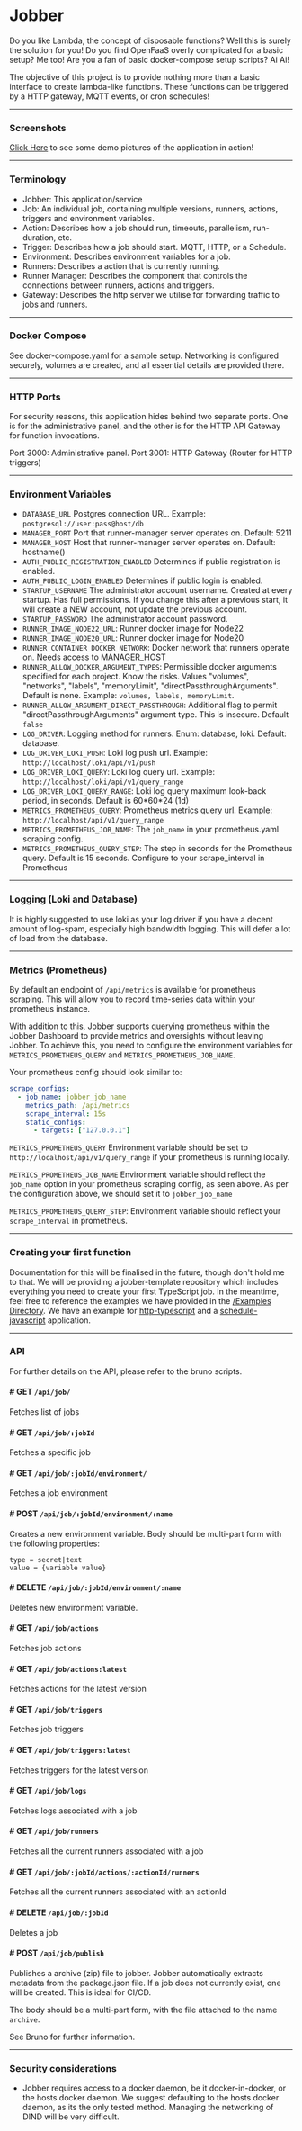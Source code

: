 # Jobber

Do you like Lambda, the concept of disposable functions? Well this is surely the solution for you! Do you find OpenFaaS overly complicated for a basic setup? Me too! Are you a fan of basic docker-compose setup scripts? Ai Ai!

The objective of this project is to provide nothing more than a basic interface to create lambda-like functions. These functions can be triggered by a HTTP gateway, MQTT events, or cron schedules!

<hr>

### Screenshots

[Click Here](/docs/pictures.md) to see some demo pictures of the application in action!

<hr>

### Terminology

- Jobber: This application/service
- Job: An individual job, containing multiple versions, runners, actions, triggers and environment variables.
- Action: Describes how a job should run, timeouts, parallelism, run-duration, etc.
- Trigger: Describes how a job should start. MQTT, HTTP, or a Schedule.
- Environment: Describes environment variables for a job.
- Runners: Describes a action that is currently running.
- Runner Manager: Describes the component that controls the connections between runners, actions and triggers.
- Gateway: Describes the http server we utilise for forwarding traffic to jobs and runners.

<hr>

### Docker Compose

See docker-compose.yaml for a sample setup. Networking is configured securely, volumes are created, and all essential details are provided there.

<hr>

### HTTP Ports

For security reasons, this application hides behind two separate ports. One is for the administrative panel, and the other is for the HTTP API Gateway for function invocations.

Port 3000: Administrative panel.
Port 3001: HTTP Gateway (Router for HTTP triggers)

<hr>

### Environment Variables

- `DATABASE_URL` Postgres connection URL. Example: `postgresql://user:pass@host/db`
- `MANAGER_PORT` Port that runner-manager server operates on. Default: 5211
- `MANAGER_HOST` Host that runner-manager server operates on. Default: hostname()
- `AUTH_PUBLIC_REGISTRATION_ENABLED` Determines if public registration is enabled.
- `AUTH_PUBLIC_LOGIN_ENABLED` Determines if public login is enabled.
- `STARTUP_USERNAME` The administrator account username. Created at every startup. Has full permissions. If you change this after a previous start, it will create a NEW account, not update the previous account.
- `STARTUP_PASSWORD` The administrator account password.
- `RUNNER_IMAGE_NODE22_URL`: Runner docker image for Node22
- `RUNNER_IMAGE_NODE20_URL`: Runner docker image for Node20
- `RUNNER_CONTAINER_DOCKER_NETWORK`: Docker network that runners operate on. Needs access to MANAGER_HOST
- `RUNNER_ALLOW_DOCKER_ARGUMENT_TYPES`: Permissible docker arguments specified for each project. Know the risks. Values "volumes", "networks", "labels", "memoryLimit", "directPassthroughArguments". Default is none. Example: `volumes, labels, memoryLimit`.
- `RUNNER_ALLOW_ARGUMENT_DIRECT_PASSTHROUGH`: Additional flag to permit "directPassthroughArguments" argument type. This is insecure. Default `false`
- `LOG_DRIVER`: Logging method for runners. Enum: database, loki. Default: database.
- `LOG_DRIVER_LOKI_PUSH`: Loki log push url. Example: `http://localhost/loki/api/v1/push`
- `LOG_DRIVER_LOKI_QUERY`: Loki log query url. Example: `http://localhost/loki/api/v1/query_range`
- `LOG_DRIVER_LOKI_QUERY_RANGE`: Loki log query maximum look-back period, in seconds. Default is 60\*60\*24 (1d)
- `METRICS_PROMETHEUS_QUERY`: Prometheus metrics query url. Example: `http://localhost/api/v1/query_range`
- `METRICS_PROMETHEUS_JOB_NAME`: The `job_name` in your prometheus.yaml scraping config.
- `METRICS_PROMETHEUS_QUERY_STEP`: The step in seconds for the Prometheus query. Default is 15 seconds. Configure to your scrape_interval in Prometheus
<hr>

### Logging (Loki and Database)

It is highly suggested to use loki as your log driver if you have a decent amount of log-spam, especially high bandwidth logging. This will defer a lot of load from the database.

<hr>

### Metrics (Prometheus)

By default an endpoint of `/api/metrics` is available for prometheus scraping. This will allow you to record time-series data within your prometheus instance.

With addition to this, Jobber supports querying prometheus within the Jobber Dashboard to provide metrics and oversights without leaving Jobber. To achieve this, you need to configure the environment variables for `METRICS_PROMETHEUS_QUERY` and `METRICS_PROMETHEUS_JOB_NAME`.

Your prometheus config should look similar to:

```yaml
scrape_configs:
  - job_name: jobber_job_name
    metrics_path: /api/metrics
    scrape_interval: 15s
    static_configs:
      - targets: ["127.0.0.1"]
```

`METRICS_PROMETHEUS_QUERY` Environment variable should be set to `http://localhost/api/v1/query_range` if your prometheus is running locally.

`METRICS_PROMETHEUS_JOB_NAME` Environment variable should reflect the `job_name` option in your prometheus scraping config, as seen above. As per the configuration above, we should set it to `jobber_job_name`

`METRICS_PROMETHEUS_QUERY_STEP`: Environment variable should reflect your `scrape_interval` in prometheus.

<hr>

### Creating your first function

Documentation for this will be finalised in the future, though don't hold me to that. We will be providing a jobber-template repository which includes everything you need to create your first TypeScript job. In the meantime, feel free to reference the examples we have provided in the [/Examples Directory](/examples/). We have an example for [http-typescript](/examples/http-typescript/) and a [schedule-javascript](/examples/schedule-javascript/) application.

<hr>

### API

For further details on the API, please refer to the bruno scripts.

#### # GET `/api/job/`

Fetches list of jobs

#### # GET `/api/job/:jobId`

Fetches a specific job

#### # GET `/api/job/:jobId/environment/`

Fetches a job environment

#### # POST `/api/job/:jobId/environment/:name`

Creates a new environment variable. Body should be multi-part form with the following properties:

```
type = secret|text
value = {variable value}
```

#### # DELETE `/api/job/:jobId/environment/:name`

Deletes new environment variable.

#### # GET `/api/job/actions`

Fetches job actions

#### # GET `/api/job/actions:latest`

Fetches actions for the latest version

#### # GET `/api/job/triggers`

Fetches job triggers

#### # GET `/api/job/triggers:latest`

Fetches triggers for the latest version

#### # GET `/api/job/logs`

Fetches logs associated with a job

#### # GET `/api/job/runners`

Fetches all the current runners associated with a job

#### # GET `/api/job/:jobId/actions/:actionId/runners`

Fetches all the current runners associated with an actionId

#### # DELETE `/api/job/:jobId`

Deletes a job

#### # POST `/api/job/publish`

Publishes a archive (zip) file to jobber. Jobber automatically extracts metadata from the package.json file. If a job does not currently exist, one will be created. This is ideal for CI/CD.

The body should be a multi-part form, with the file attached to the name `archive`.

See Bruno for further information.

<hr>

### Security considerations

- Jobber requires access to a docker daemon, be it docker-in-docker, or the hosts docker daemon. We suggest defaulting to the hosts docker daemon, as its the only tested method. Managing the networking of DIND will be very difficult.
